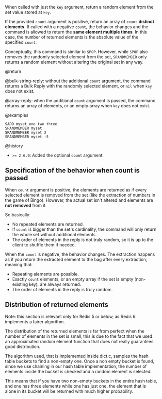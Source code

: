 When called with just the `key` argument, return a random element from the set value stored at `key`.

If the provided `count` argument is positive, return an array of `count` **distinct elements**.
If called with a negative `count`, the behavior changes and the command is allowed to return the **same element multiple times**. In this case, the number of returned elements is the absolute value of the specified `count`.

Conceptually, this command is similar to `SPOP`. However, while `SPOP` also removes the randomly selected element from the set, `SRANDMEMBER` only returns a random element without altering the original set in any way.

@return

@bulk-string-reply: without the additional `count` argument, the command returns a Bulk Reply with the randomly selected element, or `nil` when `key` does not exist.

@array-reply: when the additional `count` argument is passed, the command returns an array of elements, or an empty array when `key` does not exist.

@examples

```cli
SADD myset one two three
SRANDMEMBER myset
SRANDMEMBER myset 2
SRANDMEMBER myset -5
```

@history

* `>= 2.6.0`: Added the optional `count` argument.

## Specification of the behavior when count is passed

When `count` argument is positive, the elements are returned as if every selected element is removed from the set (like the extraction of numbers in the game of Bingo).
However, the actual set isn't altered and elements are **not removed** from it.

So basically:

* No repeated elements are returned.
* If `count` is bigger than the set's cardinality, the command will only return the whole set without additional elements.
* The order of elements in the reply is not truly random, so it is up to the client to shuffle them if needed.

When the `count` is negative, the behavior changes. The extraction happens as if you return the extracted element to the bag after every extraction, meaning that:

* Repeating elements are possible.
* Exactly `count` elements, or an empty array if the set is empty (non-existing key), are always returned.
* The order of elements in the reply is truly random.

## Distribution of returned elements

Note: this section is relevant only for Redis 5 or below, as Redis 6 implements a fairer algorithm. 

The distribution of the returned elements is far from perfect when the number of elements in the set is small, this is due to the fact that we used an approximated random element function that does not really guarantees good distribution.

The algorithm used, that is implemented inside dict.c, samples the hash table buckets to find a non-empty one. Once a non empty bucket is found, since we use chaining in our hash table implementation, the number of elements inside the bucket is checked and a random element is selected.

This means that if you have two non-empty buckets in the entire hash table, and one has three elements while one has just one, the element that is alone in its bucket will be returned with much higher probability.
